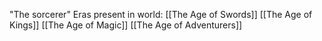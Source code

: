 "The sorcerer"
Eras present in world:
[[The Age of Swords]]
[[The Age of Kings]]
[[The Age of Magic]]
[[The Age of Adventurers]]
